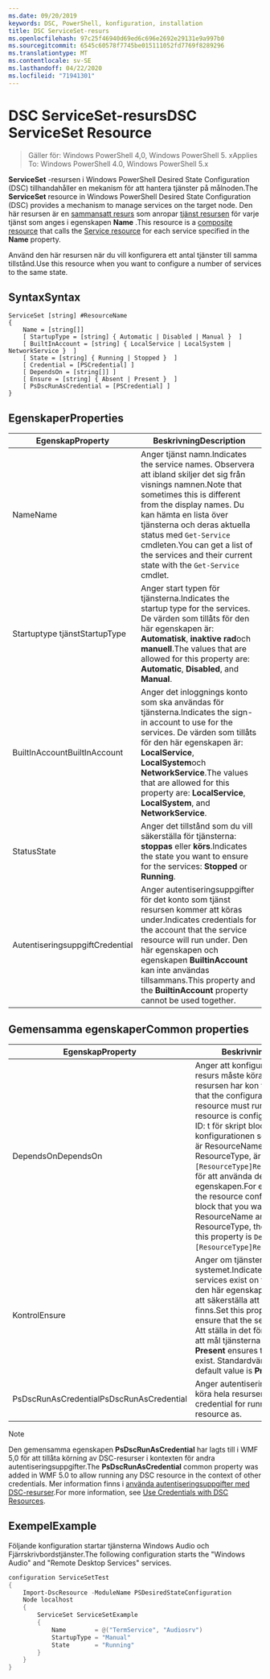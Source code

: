```yaml
---
ms.date: 09/20/2019
keywords: DSC, PowerShell, konfiguration, installation
title: DSC ServiceSet-resurs
ms.openlocfilehash: 97c25f46940d69ed6c696e2692e29131e9a997b0
ms.sourcegitcommit: 6545c60578f7745be015111052fd7769f8289296
ms.translationtype: MT
ms.contentlocale: sv-SE
ms.lasthandoff: 04/22/2020
ms.locfileid: "71941301"
---
```

# <a name="dsc-serviceset-resource"></a><span data-ttu-id="ec33d-103">DSC ServiceSet-resurs</span><span class="sxs-lookup"><span data-stu-id="ec33d-103">DSC ServiceSet Resource</span></span>

> <span data-ttu-id="ec33d-104">Gäller för: Windows PowerShell 4,0, Windows PowerShell 5. x</span><span class="sxs-lookup"><span data-stu-id="ec33d-104">Applies To: Windows PowerShell 4.0, Windows PowerShell 5.x</span></span>

<span data-ttu-id="ec33d-105">**ServiceSet** -resursen i Windows PowerShell Desired State Configuration (DSC) tillhandahåller en mekanism för att hantera tjänster på målnoden.</span><span class="sxs-lookup"><span data-stu-id="ec33d-105">The **ServiceSet** resource in Windows PowerShell Desired State Configuration (DSC) provides a mechanism to manage services on the target node.</span></span> <span data-ttu-id="ec33d-106">Den här resursen är en [sammansatt resurs](../../../resources/authoringResourceComposite.md) som anropar [tjänst resursen](serviceResource.md) för varje tjänst som anges i egenskapen **Name** .</span><span class="sxs-lookup"><span data-stu-id="ec33d-106">This resource is a [composite resource](../../../resources/authoringResourceComposite.md) that calls the [Service resource](serviceResource.md) for each service specified in the **Name** property.</span></span>

<span data-ttu-id="ec33d-107">Använd den här resursen när du vill konfigurera ett antal tjänster till samma tillstånd.</span><span class="sxs-lookup"><span data-stu-id="ec33d-107">Use this resource when you want to configure a number of services to the same state.</span></span>

## <a name="syntax"></a><span data-ttu-id="ec33d-108">Syntax</span><span class="sxs-lookup"><span data-stu-id="ec33d-108">Syntax</span></span>

```Syntax
ServiceSet [string] #ResourceName
{
    Name = [string[]]
    [ StartupType = [string] { Automatic | Disabled | Manual }  ]
    [ BuiltInAccount = [string] { LocalService | LocalSystem | NetworkService }  ]
    [ State = [string] { Running | Stopped }  ]
    [ Credential = [PSCredential] ]
    [ DependsOn = [string[]] ]
    [ Ensure = [string] { Absent | Present }  ]
    [ PsDscRunAsCredential = [PSCredential] ]
}
```

## <a name="properties"></a><span data-ttu-id="ec33d-109">Egenskaper</span><span class="sxs-lookup"><span data-stu-id="ec33d-109">Properties</span></span>

|<span data-ttu-id="ec33d-110">Egenskap</span><span class="sxs-lookup"><span data-stu-id="ec33d-110">Property</span></span> |<span data-ttu-id="ec33d-111">Beskrivning</span><span class="sxs-lookup"><span data-stu-id="ec33d-111">Description</span></span> |
|---|---|
|<span data-ttu-id="ec33d-112">Name</span><span class="sxs-lookup"><span data-stu-id="ec33d-112">Name</span></span> |<span data-ttu-id="ec33d-113">Anger tjänst namn.</span><span class="sxs-lookup"><span data-stu-id="ec33d-113">Indicates the service names.</span></span> <span data-ttu-id="ec33d-114">Observera att ibland skiljer det sig från visnings namnen.</span><span class="sxs-lookup"><span data-stu-id="ec33d-114">Note that sometimes this is different from the display names.</span></span> <span data-ttu-id="ec33d-115">Du kan hämta en lista över tjänsterna och deras aktuella status med `Get-Service` cmdleten.</span><span class="sxs-lookup"><span data-stu-id="ec33d-115">You can get a list of the services and their current state with the `Get-Service` cmdlet.</span></span> |
|<span data-ttu-id="ec33d-116">Startuptype tjänst</span><span class="sxs-lookup"><span data-stu-id="ec33d-116">StartupType</span></span> |<span data-ttu-id="ec33d-117">Anger start typen för tjänsterna.</span><span class="sxs-lookup"><span data-stu-id="ec33d-117">Indicates the startup type for the services.</span></span> <span data-ttu-id="ec33d-118">De värden som tillåts för den här egenskapen är: **Automatisk**, **inaktive rad**och **manuell**.</span><span class="sxs-lookup"><span data-stu-id="ec33d-118">The values that are allowed for this property are: **Automatic**, **Disabled**, and **Manual**.</span></span> |
|<span data-ttu-id="ec33d-119">BuiltInAccount</span><span class="sxs-lookup"><span data-stu-id="ec33d-119">BuiltInAccount</span></span> |<span data-ttu-id="ec33d-120">Anger det inloggnings konto som ska användas för tjänsterna.</span><span class="sxs-lookup"><span data-stu-id="ec33d-120">Indicates the sign-in account to use for the services.</span></span> <span data-ttu-id="ec33d-121">De värden som tillåts för den här egenskapen är: **LocalService**, **LocalSystem**och **NetworkService**.</span><span class="sxs-lookup"><span data-stu-id="ec33d-121">The values that are allowed for this property are: **LocalService**, **LocalSystem**, and **NetworkService**.</span></span> |
|<span data-ttu-id="ec33d-122">Status</span><span class="sxs-lookup"><span data-stu-id="ec33d-122">State</span></span> |<span data-ttu-id="ec33d-123">Anger det tillstånd som du vill säkerställa för tjänsterna: **stoppas** eller **körs**.</span><span class="sxs-lookup"><span data-stu-id="ec33d-123">Indicates the state you want to ensure for the services: **Stopped** or **Running**.</span></span> |
|<span data-ttu-id="ec33d-124">Autentiseringsuppgift</span><span class="sxs-lookup"><span data-stu-id="ec33d-124">Credential</span></span> |<span data-ttu-id="ec33d-125">Anger autentiseringsuppgifter för det konto som tjänst resursen kommer att köras under.</span><span class="sxs-lookup"><span data-stu-id="ec33d-125">Indicates credentials for the account that the service resource will run under.</span></span> <span data-ttu-id="ec33d-126">Den här egenskapen och egenskapen **BuiltinAccount** kan inte användas tillsammans.</span><span class="sxs-lookup"><span data-stu-id="ec33d-126">This property and the **BuiltinAccount** property cannot be used together.</span></span> |

## <a name="common-properties"></a><span data-ttu-id="ec33d-127">Gemensamma egenskaper</span><span class="sxs-lookup"><span data-stu-id="ec33d-127">Common properties</span></span>

|<span data-ttu-id="ec33d-128">Egenskap</span><span class="sxs-lookup"><span data-stu-id="ec33d-128">Property</span></span> |<span data-ttu-id="ec33d-129">Beskrivning</span><span class="sxs-lookup"><span data-stu-id="ec33d-129">Description</span></span> |
|---|---|
|<span data-ttu-id="ec33d-130">DependsOn</span><span class="sxs-lookup"><span data-stu-id="ec33d-130">DependsOn</span></span> |<span data-ttu-id="ec33d-131">Anger att konfigurationen av en annan resurs måste köras innan den här resursen har kon figurer ATS.</span><span class="sxs-lookup"><span data-stu-id="ec33d-131">Indicates that the configuration of another resource must run before this resource is configured.</span></span> <span data-ttu-id="ec33d-132">Exempel: om ID: t för skript blocket för resurs konfigurationen som du vill köra först är ResourceName och dess typ är ResourceType, är `DependsOn = "[ResourceType]ResourceName"`syntaxen för att använda den här egenskapen.</span><span class="sxs-lookup"><span data-stu-id="ec33d-132">For example, if the ID of the resource configuration script block that you want to run first is ResourceName and its type is ResourceType, the syntax for using this property is `DependsOn = "[ResourceType]ResourceName"`.</span></span> |
|<span data-ttu-id="ec33d-133">Kontrol</span><span class="sxs-lookup"><span data-stu-id="ec33d-133">Ensure</span></span> |<span data-ttu-id="ec33d-134">Anger om tjänsterna finns i systemet.</span><span class="sxs-lookup"><span data-stu-id="ec33d-134">Indicates whether the services exist on the system.</span></span> <span data-ttu-id="ec33d-135">Ange den här egenskapen som **saknas** för att säkerställa att tjänsterna inte finns.</span><span class="sxs-lookup"><span data-stu-id="ec33d-135">Set this property to **Absent** to ensure that the services do not exist.</span></span> <span data-ttu-id="ec33d-136">Att ställa in det för att **Visa** garanterar att mål tjänsterna finns.</span><span class="sxs-lookup"><span data-stu-id="ec33d-136">Setting it to **Present** ensures that target services exist.</span></span> <span data-ttu-id="ec33d-137">Standardvärdet finns **.**</span><span class="sxs-lookup"><span data-stu-id="ec33d-137">The default value is **Present**.</span></span> |
|<span data-ttu-id="ec33d-138">PsDscRunAsCredential</span><span class="sxs-lookup"><span data-stu-id="ec33d-138">PsDscRunAsCredential</span></span> |<span data-ttu-id="ec33d-139">Anger autentiseringsuppgifter för att köra hela resursen som.</span><span class="sxs-lookup"><span data-stu-id="ec33d-139">Sets the credential for running the entire resource as.</span></span> |

> [!NOTE]
> <span data-ttu-id="ec33d-140">Den gemensamma egenskapen **PsDscRunAsCredential** har lagts till i WMF 5,0 för att tillåta körning av DSC-resurser i kontexten för andra autentiseringsuppgifter.</span><span class="sxs-lookup"><span data-stu-id="ec33d-140">The **PsDscRunAsCredential** common property was added in WMF 5.0 to allow running any DSC resource in the context of other credentials.</span></span> <span data-ttu-id="ec33d-141">Mer information finns i [använda autentiseringsuppgifter med DSC-resurser](../../../configurations/runasuser.md).</span><span class="sxs-lookup"><span data-stu-id="ec33d-141">For more information, see [Use Credentials with DSC Resources](../../../configurations/runasuser.md).</span></span>

## <a name="example"></a><span data-ttu-id="ec33d-142">Exempel</span><span class="sxs-lookup"><span data-stu-id="ec33d-142">Example</span></span>

<span data-ttu-id="ec33d-143">Följande konfiguration startar tjänsterna Windows Audio och Fjärrskrivbordstjänster.</span><span class="sxs-lookup"><span data-stu-id="ec33d-143">The following configuration starts the "Windows Audio" and "Remote Desktop Services" services.</span></span>

```powershell
configuration ServiceSetTest
{
    Import-DscResource -ModuleName PSDesiredStateConfiguration
    Node localhost
    {
        ServiceSet ServiceSetExample
        {
            Name        = @("TermService", "Audiosrv")
            StartupType = "Manual"
            State       = "Running"
        }
    }
}
```